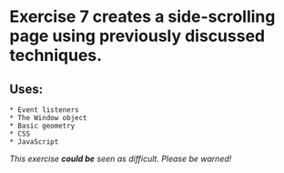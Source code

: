 # Exercise 7 creates a side-scrolling page using previously discussed techniques.
## Uses:
    * Event listeners
    * The Window object
    * Basic geometry
    * CSS
    * JavaScript

*This exercise **could be** seen as difficult. Please be warned!*